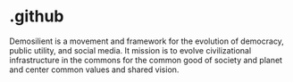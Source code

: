 # .github
Demosilient is a movement and framework for the evolution of democracy, public utility, and social media.  It mission is to evolve civilizational infrastructure in the commons for the common good of society and planet and center common values and shared vision.
